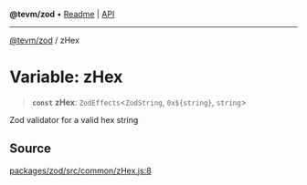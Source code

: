 **@tevm/zod** • [Readme](../README.md) \| [API](../globals.md)

***

[@tevm/zod](../README.md) / zHex

# Variable: zHex

> **`const`** **zHex**: `ZodEffects`\<`ZodString`, ```0x${string}```, `string`\>

Zod validator for a valid hex string

## Source

[packages/zod/src/common/zHex.js:8](https://github.com/evmts/tevm-monorepo/blob/main/packages/zod/src/common/zHex.js#L8)

